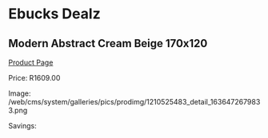 
# Ebucks Dealz
## Modern Abstract Cream Beige 170x120
[Product Page](https://www.ebucks.com/web/shop/productSelected.do?prodId=1210525483&catId=1209942745)

Price: R1609.00

Image: /web/cms/system/galleries/pics/prodimg/1210525483_detail_1636472679833.png

Savings: 


	